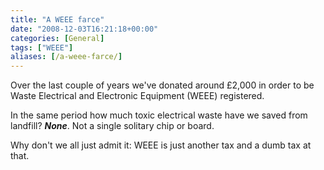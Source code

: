 ```yaml
---
title: "A WEEE farce"
date: "2008-12-03T16:21:18+00:00"
categories: [General]
tags: ["WEEE"]
aliases: [/a-weee-farce/]
---
```


Over the last couple of years we've donated around £2,000 in order to be Waste Electrical and Electronic Equipment (WEEE) registered.

In the same period how much toxic electrical waste have we saved from landfill? <strong><em>None</em></strong>. Not a single solitary chip or board.

Why don't we all just admit it: WEEE is just another tax and a dumb tax at that.
